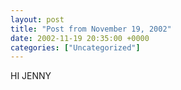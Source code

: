 ```yaml
---
layout: post
title: "Post from November 19, 2002"
date: 2002-11-19 20:35:00 +0000
categories: ["Uncategorized"]
---
```


HI JENNY